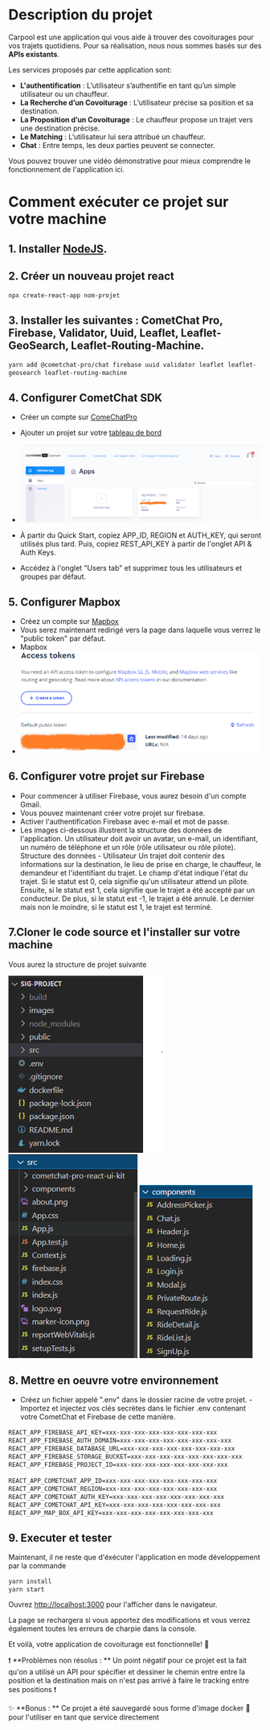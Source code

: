 
# Description du projet 
Carpool est une application qui vous aide à trouver des covoiturages pour vos trajets quotidiens.
Pour sa réalisation, nous nous sommes basés sur des **APIs existants**.

Les services proposés par cette application sont:
- **L'authentification** : L’utilisateur s’authentifie en tant qu’un simple utilisateur ou un chauffeur.
- **La Recherche d’un Covoiturage** : L’utilisateur précise sa position et sa destination.
- **La Proposition d’un Covoiturage** : Le chauffeur propose un trajet vers une destination précise.
- **Le Matching** : L’utilisateur lui sera attribué un chauffeur.
- **Chat** : Entre temps, les deux parties peuvent se connecter.

Vous pouvez trouver une vidéo démonstrative pour mieux comprendre le fonctionnement de l'application ici.


# Comment exécuter ce projet sur votre machine
## 1. Installer [NodeJS](https://nodejs.org/en/).
## 2. Créer un nouveau projet react 
```
npx create-react-app nom-projet
```
## 3. Installer les suivantes : CometChat Pro, Firebase, Validator, Uuid, Leaflet, Leaflet-GeoSearch, Leaflet-Routing-Machine.
```
yarn add @cometchat-pro/chat firebase uuid validator leaflet leaflet-geosearch leaflet-routing-machine
```
## 4. Configurer CometChat SDK
- Créer un compte sur [ComeChatPro](https://www.cometchat.com/pro)
- Ajouter un projet sur votre [tableau de bord](https://app.cometchat.com/apps)

- ![Cometchat](https://github.com/asmaa10-prog/Covoiturage-sig/blob/main/images/Cometchat.PNG)

- À partir du Quick Start, copiez APP_ID, REGION et AUTH_KEY, qui seront utilisés plus tard. Puis, copiez REST_API_KEY à partir de l'onglet API & Auth Keys.
- Accédez à l'onglet "Users tab" et supprimez tous les utilisateurs et groupes par défaut.
## 5. Configurer Mapbox
- Créez un compte sur [Mapbox](https://www.mapbox.com/)
- Vous serez maintenant redirigé vers la page dans laquelle vous verrez le "public token" par défaut.
- Mapbox
- ![Mapbox](https://github.com/asmaa10-prog/Covoiturage-sig/blob/main/images/Mapbox.PNG)
## 6. Configurer votre projet sur Firebase 
- Pour commencer à utiliser Firebase, vous aurez besoin d'un compte Gmail. 
- Vous pouvez maintenant créer votre projet sur firebase.
- Activer l'authentification Firebase avec e-mail et mot de passe.
- Les images ci-dessous illustrent la structure des données de l'application. Un utilisateur doit avoir un avatar, un e-mail, un identifiant, un numéro de téléphone et un rôle (rôle utilisateur ou rôle pilote).
Structure des données - Utilisateur
Un trajet doit contenir des informations sur la destination, le lieu de prise en charge, le chauffeur, le demandeur et l'identifiant du trajet. Le champ d'état indique l'état du trajet. Si le statut est 0, cela signifie qu'un utilisateur attend un pilote. Ensuite, si le statut est 1, cela signifie que le trajet a été accepté par un conducteur. De plus, si le statut est -1, le trajet a été annulé. Le dernier mais non le moindre, si le statut est 1, le trajet est terminé.
## 7.Cloner le code source et l'installer sur votre machine
Vous aurez la structure de projet suivante

![structure1](https://github.com/asmaa10-prog/Covoiturage-sig/blob/main/images/Structure1.PNG)
![structure2](https://github.com/asmaa10-prog/Covoiturage-sig/blob/main/images/Structure2.PNG)
![structure3](https://github.com/asmaa10-prog/Covoiturage-sig/blob/main/images/Structure3.PNG)
## 8. Mettre en oeuvre votre environnement
- Créez un fichier appelé ".env" dans le dossier racine de votre projet.
-Importez et injectez vos clés secrètes dans le fichier .env contenant votre CometChat et Firebase de cette manière.
```
REACT_APP_FIREBASE_API_KEY=xxx-xxx-xxx-xxx-xxx-xxx-xxx-xxx
REACT_APP_FIREBASE_AUTH_DOMAIN=xxx-xxx-xxx-xxx-xxx-xxx-xxx-xxx
REACT_APP_FIREBASE_DATABASE_URL=xxx-xxx-xxx-xxx-xxx-xxx-xxx-xxx
REACT_APP_FIREBASE_STORAGE_BUCKET=xxx-xxx-xxx-xxx-xxx-xxx-xxx-xxx
REACT_APP_FIREBASE_PROJECT_ID=xxx-xxx-xxx-xxx-xxx-xxx-xxx-xxx

REACT_APP_COMETCHAT_APP_ID=xxx-xxx-xxx-xxx-xxx-xxx-xxx-xxx
REACT_APP_COMETCHAT_REGION=xxx-xxx-xxx-xxx-xxx-xxx-xxx-xxx
REACT_APP_COMETCHAT_AUTH_KEY=xxx-xxx-xxx-xxx-xxx-xxx-xxx-xxx
REACT_APP_COMETCHAT_API_KEY=xxx-xxx-xxx-xxx-xxx-xxx-xxx-xxx
REACT_APP_MAP_BOX_API_KEY=xxx-xxx-xxx-xxx-xxx-xxx-xxx-xxx
```
## 9.  Executer et tester
Maintenant, il ne reste que d'éxécuter l'application en mode développement par la commande
```
yarn install
yarn start
```
Ouvrez [http://localhost:3000](http://localhost:3000) pour l'afficher dans le navigateur.

La page se rechargera si vous apportez des modifications et vous verrez également toutes les erreurs de charpie dans la console.

Et voilà, votre application de covoiturage est fonctionnelle! 🎉

:exclamation: **Problèmes non résolus : ** Un point négatif pour ce projet est la fait qu'on a utilisé un API pour spécifier et dessiner le chemin entre entre la position et la destination mais on n'est pas arrivé à faire le tracking entre ses positions :exclamation:

:sparkles:  **Bonus : ** Ce projet a été sauvegardé sous forme d'image docker :whale: pour l'utiliser en tant que service directement 

